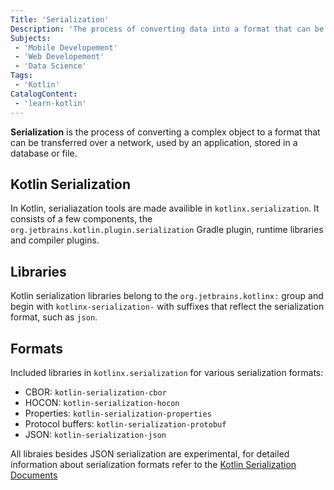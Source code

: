 ```yaml
---
Title: 'Serialization'
Description: 'The process of converting data into a format that can be stored or transmitted.'
Subjects:
 - 'Mobile Developement'
 - 'Web Developement'
 - 'Data Science'
Tags:
 - 'Kotlin'
CatalogContent:
 - 'learn-kotlin'
---
```


**Serialization** is the process of converting a complex object to a format that can be transferred over a network, used by an application, stored in a database or file.

## Kotlin Serialization

In Kotlin, serialiazation tools are made availible in `kotlinx.serialization`. It consists of a few components, the `org.jetbrains.kotlin.plugin.serialization` Gradle plugin, runtime libraries and compiler plugins.

## Libraries

Kotlin serialization libraries belong to the `org.jetbrains.kotlinx:` group and begin with `kotlinx-serialization-` with suffixes that reflect the serialization format, such as `json`.

## Formats

Included libraries in `kotlinx.serialization` for various serialization formats:

 - CBOR: `kotlin-serialization-cbor`
 - HOCON: `kotlin-serialization-hocon`
 - Properties: `kotlin-serialization-properties`
 - Protocol buffers: `kotlin-serialization-protobuf`
 - JSON: `kotlin-serialization-json`

All libraies besides JSON serialization are experimental, for detailed information about serialization formats refer to the [Kotlin Serialization Documents](https://github.com/Kotlin/kotlinx.serialization/blob/master/formats/README.md)
